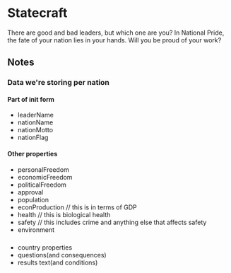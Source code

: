 # Statecraft

There are good and bad leaders, but which one are you? In National Pride, the fate of your nation lies in your hands. Will you be proud of your work?

## Notes

### Data we're storing per nation

#### Part of init form

* leaderName
* nationName
* nationMotto
* nationFlag

#### Other properties

* personalFreedom
* economicFreedom
* politicalFreedom
* approval
* population
* econProduction // this is in terms of GDP
* health // this is biological health
* safety // this includes crime and anything else that affects safety
* environment 

###

* country properties
* questions(and consequences)
* results text(and conditions)

